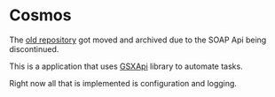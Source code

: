 # Cosmos
The [old repository](https://github.com/Isaac-Duarte/Cosmos-OLD) got moved and archived due to the SOAP Api being discontinued. 

This is a application that uses [GSXApi](https://github.com/Isaac-Duarte/GSXApi) library to automate tasks.

Right now all that is implemented is configuration and logging.
